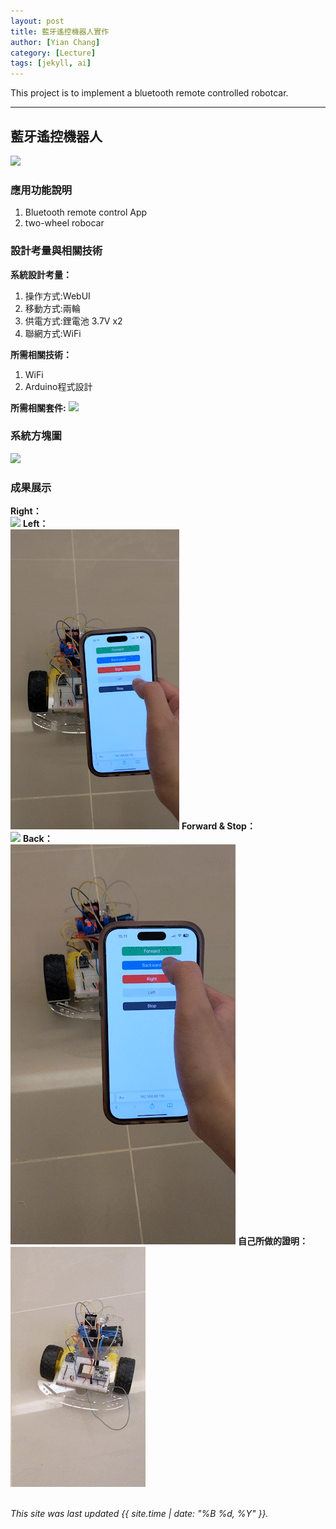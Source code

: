 ```yaml
---
layout: post
title: 藍牙遙控機器人實作
author: [Yian Chang]
category: [Lecture]
tags: [jekyll, ai]
---
```


This project is to implement a bluetooth remote controlled robotcar.

---
## 藍牙遙控機器人
![](https://github.com/rkuo2023/MCU-project/blob/main/images/ESP32_RoboCar.jpg?raw=true)


### 應用功能說明
1. Bluetooth remote control App 
2. two-wheel robocar

### 設計考量與相關技術
**系統設計考量：**<br>
1. 操作方式:WebUI
2. 移動方式:兩輪 
3. 供電方式:鋰電池 3.7V x2
4. 聯網方式:WiFi

**所需相關技術：**
1. WiFi 
2. Arduino程式設計

**所需相關套件:**
![](https://image.ruten.com.tw/g2/8/d4/16/21440347657238_872.jpg)

### 系統方塊圖
![](https://github.com/rkuo2000/MCU-course/blob/main/images/FutureHome_kitchen_robot.png?raw=true)
### 成果展示
**Right：**<br>
![](https://github.com/Ian1121023/MCU-project/blob/main/images/right.gif?raw=true)
**Left：**<br>
![](https://github.com/Ian1121023/MCU-project/blob/main/images/left.gif?raw=true)
**Forward & Stop：**<br>
![](https://github.com/Ian1121023/MCU-project/blob/main/images/forward_stop.gif?raw=true)
**Back：**<br>
![](https://github.com/Ian1121023/MCU-project/blob/main/images/back.gif?raw=true)
**自己所做的證明：**<br>
![](https://github.com/Ian1121023/MCU-project/blob/main/images/prove.gif?raw=true)
<br>
<br>

*This site was last updated {{ site.time | date: "%B %d, %Y" }}.*


